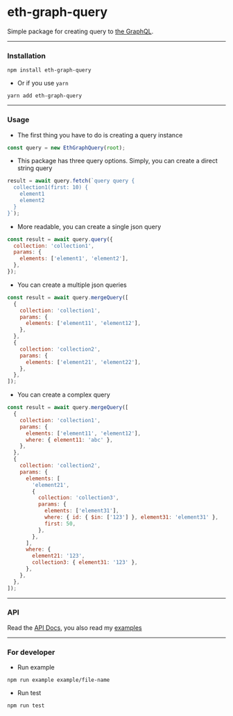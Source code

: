 <h1>
eth-graph-query
</h1>

Simple package for creating query to [the GraphQL](https://thegraph.com/).

---

### Installation

```shell
npm install eth-graph-query

```

- Or if you use `yarn`

```shell
yarn add eth-graph-query
```

---

### Usage

- The first thing you have to do is creating a query instance

```js
const query = new EthGraphQuery(root);
```

- This package has three query options. Simply, you can create a direct string query

```js
result = await query.fetch(`query query {
  collection1(first: 10) {
    element1
    element2
  }
}`);
```

- More readable, you can create a single json query

```js
const result = await query.query({
  collection: 'collection1',
  params: {
    elements: ['element1', 'element2'],
  },
});
```

- You can create a multiple json queries

```js
const result = await query.mergeQuery([
  {
    collection: 'collection1',
    params: {
      elements: ['element11', 'element12'],
    },
  },
  {
    collection: 'collection2',
    params: {
      elements: ['element21', 'element22'],
    },
  },
]);
```

- You can create a complex query

```js
const result = await query.mergeQuery([
  {
    collection: 'collection1',
    params: {
      elements: ['element11', 'element12'],
      where: { element11: 'abc' },
    },
  },
  {
    collection: 'collection2',
    params: {
      elements: [
        'element21',
        {
          collection: 'collection3',
          params: {
            elements: ['element31'],
            where: { id: { $in: ['123'] }, element31: 'element31' },
            first: 50,
          },
        },
      ],
      where: {
        element21: '123',
        collection3: { element31: '123' },
      },
    },
  },
]);
```

---

### API

Read the [API Docs](https://github.com/phamhongphuc1999/eth-graph-query/blob/main/documents/api.md), you also read my [examples](https://github.com/phamhongphuc1999/eth-graph-query/blob/main/examples)

---

### For developer

- Run example

```shell
npm run example example/file-name
```

- Run test

```shell
npm run test
```
